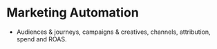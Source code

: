 # Marketing Automation
- Audiences & journeys, campaigns & creatives, channels, attribution, spend and ROAS.
